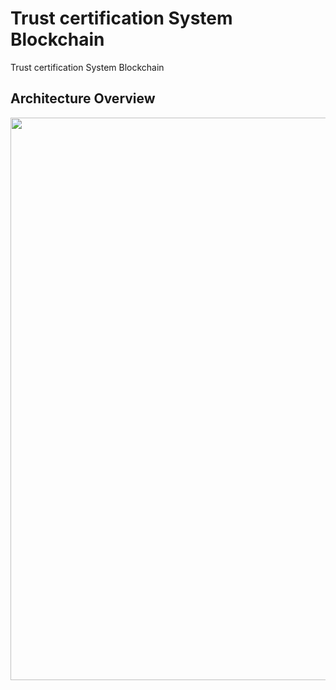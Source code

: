 # Trust certification System Blockchain
Trust certification System Blockchain

## Architecture Overview

<img width="900px" src="./doc/trust_certification_system_diagram_v1.png" />
